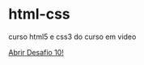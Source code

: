 # html-css
 curso html5 e css3 do curso em video

 <a href="https://astrabrandao.github.io/html-css/desafios/modulo-2/d10/index.html">Abrir Desafio 10!</a>
